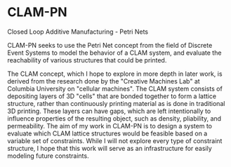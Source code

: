# CLAM-PN

Closed Loop Additive Manufacturing - Petri Nets

CLAM-PN seeks to use the Petri Net concept from the field of Discrete Event Systems to model the behavior of a CLAM system, and evaluate the reachability of various structures that could be printed.

The CLAM concept, which I hope to explore in more depth in later work, is derived from the research done by the "Creative Machines Lab" at Columbia University on "cellular machines". The CLAM system consists of depositing layers of 3D "cells" that are bonded together to form a lattice structure, rather than continuously printing material as is done in traditional 3D printing. These layers can have gaps, which are left intentionally to influence properties of the resulting object, such as density, pliability, and permeability. The aim of my work in CLAM-PN is to design a system to evaluate which CLAM lattice structures would be feasible based on a variable set of constraints. While I will not explore every type of constraint structure, I hope that this work will serve as an infrastructure for easily modeling future constraints.

